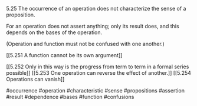 5.25 The occurrence of an operation does not characterize the sense of a proposition.

For an operation does not assert anything; only its result does, and this depends on the bases of the operation.

(Operation and function must not be confused with one another.)

[[5.251 A function cannot be its own argument]]

[[5.252 Only in this way is the progress from term to term in a formal series possible]]
[[5.253 One operation can reverse the effect of another.]]
[[5.254 Operations can vanish]]

#occurrence #operation #characteristic #sense #propositions #assertion #result #dependence #bases #function #confusions 